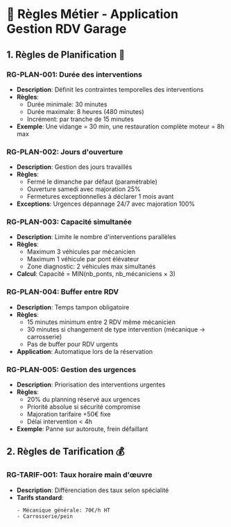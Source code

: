 # 📐 Règles Métier - Application Gestion RDV Garage

## 1. Règles de Planification 📅

### RG-PLAN-001: Durée des interventions
- **Description**: Définit les contraintes temporelles des interventions
- **Règles**:
  - Durée minimale: 30 minutes
  - Durée maximale: 8 heures (480 minutes)
  - Incrément: par tranche de 15 minutes
- **Exemple**: Une vidange = 30 min, une restauration complète moteur = 8h max

### RG-PLAN-002: Jours d'ouverture
- **Description**: Gestion des jours travaillés
- **Règles**:
  - Fermé le dimanche par défaut (paramétrable)
  - Ouverture samedi avec majoration 25%
  - Fermetures exceptionnelles à déclarer 1 mois avant
- **Exceptions**: Urgences dépannage 24/7 avec majoration 100%

### RG-PLAN-003: Capacité simultanée
- **Description**: Limite le nombre d'interventions parallèles
- **Règles**:
  - Maximum 3 véhicules par mécanicien
  - Maximum 1 véhicule par pont élévateur
  - Zone diagnostic: 2 véhicules max simultanés
- **Calcul**: Capacité = MIN(nb_ponts, nb_mécaniciens × 3)

### RG-PLAN-004: Buffer entre RDV
- **Description**: Temps tampon obligatoire
- **Règles**:
  - 15 minutes minimum entre 2 RDV même mécanicien
  - 30 minutes si changement de type intervention (mécanique → carrosserie)
  - Pas de buffer pour RDV urgents
- **Application**: Automatique lors de la réservation

### RG-PLAN-005: Gestion des urgences
- **Description**: Priorisation des interventions urgentes
- **Règles**:
  - 20% du planning réservé aux urgences
  - Priorité absolue si sécurité compromise
  - Majoration tarifaire +50€ fixe
  - Délai intervention < 4h
- **Exemple**: Panne sur autoroute, frein défaillant

## 2. Règles de Tarification 💰

### RG-TARIF-001: Taux horaire main d'œuvre
- **Description**: Différenciation des taux selon spécialité
- **Tarifs standard**:
  ```
  - Mécanique générale: 70€/h HT
  - Carrosserie/pein
